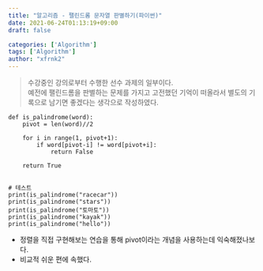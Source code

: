 ```yaml
---
title: "알고리즘 - 팰린드롬 문자열 판별하기(파이썬)"
date: 2021-06-24T01:13:19+09:00
draft: false

categories: ['Algorithm']
tags: ['Algorithm']
author: "xfrnk2"
---
```

> 수강중인 강의로부터 수행한 선수 과제의 일부이다.   
> 예전에 팰린드롬을 판별하는 문제를 가지고 고전했던 기억이 떠올라서 별도의 기록으로 남기면 좋겠다는 생각으로 작성하였다.

~~~
def is_palindrome(word):
    pivot = len(word)//2
    
    for i in range(1, pivot+1):
        if word[pivot-i] != word[pivot+i]:
            return False
    
    return True
            

# 테스트
print(is_palindrome("racecar"))
print(is_palindrome("stars"))
print(is_palindrome("토마토"))
print(is_palindrome("kayak"))
print(is_palindrome("hello"))
~~~
+ 정렬을 직접 구현해보는 연습을 통해 pivot이라는 개념을 사용하는데 익숙해졌나보다.
+ 비교적 쉬운 편에 속했다.